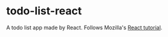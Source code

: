 # todo-list-react

A todo list app made by React. Follows Mozilla's [React tutorial](https://developer.mozilla.org/en-US/docs/Learn/Tools_and_testing/Client-side_JavaScript_frameworks/React_getting_started).
